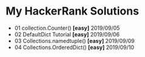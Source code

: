 # My HackerRank Solutions
- 01 collection.Counter() **[easy]** 2019/09/05
- 02 DefaultDict Tutorial **[easy]** 2019/09/06
- 03 Collections.namedtuple() **[easy]** 2019/09/09
- 04 Collections.OrderedDict() **[easy]** 2019/09/10


